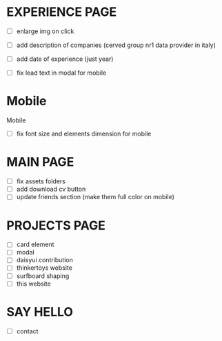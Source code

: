 # EXPERIENCE PAGE

- [ ] enlarge img on click
- [ ] add description of companies (cerved group nr1 data provider in italy)
- [ ] add date of experience (just year)
- [ ] fix lead text in modal for mobile


# Mobile

Mobile
- [ ] fix font size and elements dimension for mobile

# MAIN PAGE

- [ ] fix assets folders
- [ ] add download cv button
- [ ] update friends section (make them full color on mobile)

# PROJECTS PAGE

- [ ] card element
- [ ] modal
- [ ] daisyui contribution
- [ ] thinkertoys website
- [ ] surfboard shaping
- [ ] this website

# SAY HELLO

- [ ] contact
